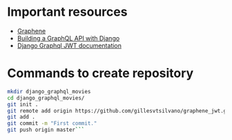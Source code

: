   # Important resources
  - [Graphene](https://docs.graphene-python.org/projects/django/en/latest/)
  - [Building a GraphQL API with Django](https://stackabuse.com/building-a-graphql-api-with-django/)
  - [Django Graphql JWT documentation](https://django-graphql-jwt.domake.io/en/latest)
  
  # Commands to create repository
  
  ```bash
  mkdir django_graphql_movies
  cd django_graphql_movies/
  git init .
  git remote add origin https://github.com/gillesvtsilvano/graphene_jwt.git
  git add .
  git commit -m "First commit."
  git push origin master```
